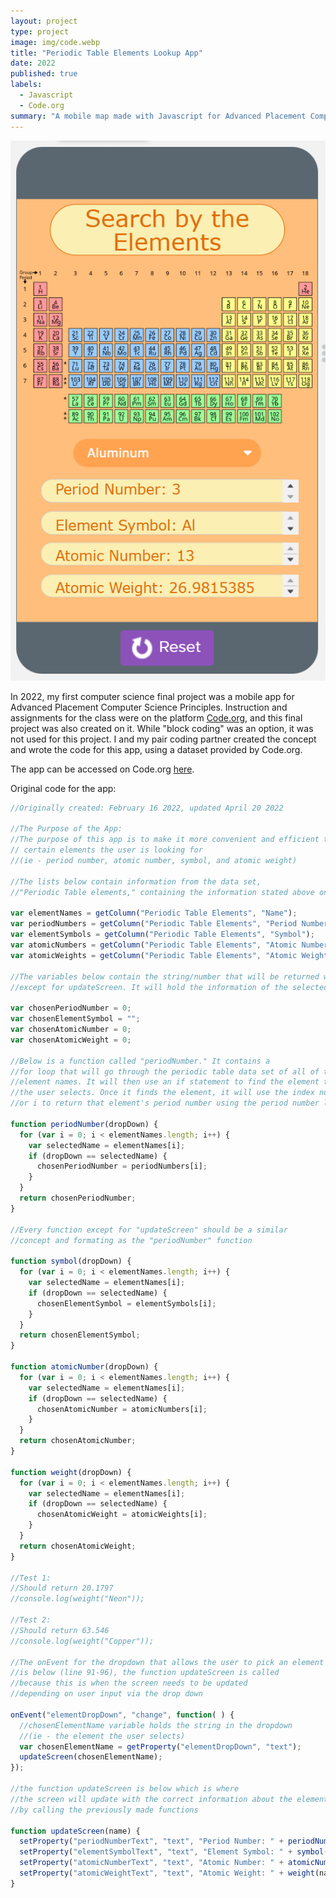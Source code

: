 ```yaml
---
layout: project
type: project
image: img/code.webp
title: "Periodic Table Elements Lookup App"
date: 2022
published: true
labels:
  - Javascript
  - Code.org
summary: "A mobile map made with Javascript for Advanced Placement Computer Science Principles."
---
```


<img class="img-fluid" src="../img/UI.png">

In 2022, my first computer science final project was a mobile app for Advanced Placement Computer Science Principles. Instruction and assignments for the class were on the platform [Code.org](https://code.org/), and this final project was also created on it. While "block coding" was an option, it was not used for this project. I and my pair coding partner created the concept and wrote the code for this app, using a dataset provided by Code.org.

The app can be accessed on Code.org [here](https://studio.code.org/projects/applab/BHQeNHHwuIj5tdBeS1uaiGLy5FaYIGPh-Fsv3e6F5t0).

Original code for the app:
``` Javascript
//Originally created: February 16 2022, updated April 20 2022

//The Purpose of the App:
//The purpose of this app is to make it more convenient and efficient to find information on 
// certain elements the user is looking for
//(ie - period number, atomic number, symbol, and atomic weight)

//The lists below contain information from the data set,
//"Periodic Table elements," containing the information stated above on line 7

var elementNames = getColumn("Periodic Table Elements", "Name");
var periodNumbers = getColumn("Periodic Table Elements", "Period Number");
var elementSymbols = getColumn("Periodic Table Elements", "Symbol");
var atomicNumbers = getColumn("Periodic Table Elements", "Atomic Number");
var atomicWeights = getColumn("Periodic Table Elements", "Atomic Weight");

//The variables below contain the string/number that will be returned within each function 
//except for updateScreen. It will hold the information of the selected element.

var chosenPeriodNumber = 0;
var chosenElementSymbol = "";
var chosenAtomicNumber = 0;
var chosenAtomicWeight = 0;

//Below is a function called "periodNumber." It contains a
//for loop that will go through the periodic table data set of all of the
//element names. It will then use an if statement to find the element that
//the user selects. Once it finds the element, it will use the index number
//or i to return that element's period number using the period number list

function periodNumber(dropDown) {
  for (var i = 0; i < elementNames.length; i++) {
    var selectedName = elementNames[i];
    if (dropDown == selectedName) {
      chosenPeriodNumber = periodNumbers[i];
    }
  }
  return chosenPeriodNumber;
}

//Every function except for "updateScreen" should be a similar
//concept and formating as the "periodNumber" function

function symbol(dropDown) {
  for (var i = 0; i < elementNames.length; i++) {
    var selectedName = elementNames[i];
    if (dropDown == selectedName) {
      chosenElementSymbol = elementSymbols[i];
    }
  }
  return chosenElementSymbol;
}

function atomicNumber(dropDown) {
  for (var i = 0; i < elementNames.length; i++) {
    var selectedName = elementNames[i];
    if (dropDown == selectedName) {
      chosenAtomicNumber = atomicNumbers[i];
    }
  }
  return chosenAtomicNumber;
}

function weight(dropDown) {
  for (var i = 0; i < elementNames.length; i++) {
    var selectedName = elementNames[i];
    if (dropDown == selectedName) {
      chosenAtomicWeight = atomicWeights[i];
    }
  }
  return chosenAtomicWeight;
}

//Test 1:
//Should return 20.1797
//console.log(weight("Neon"));

//Test 2:
//Should return 63.546
//console.log(weight("Copper"));

//The onEvent for the dropdown that allows the user to pick an element 
//is below (line 91-96), the function updateScreen is called 
//because this is when the screen needs to be updated
//depending on user input via the drop down

onEvent("elementDropDown", "change", function( ) {
  //chosenElementName variable holds the string in the dropdown
  //(ie - the element the user selects)
  var chosenElementName = getProperty("elementDropDown", "text");
  updateScreen(chosenElementName);
});

//the function updateScreen is below which is where
//the screen will update with the correct information about the element
//by calling the previously made functions

function updateScreen(name) {
  setProperty("periodNumberText", "text", "Period Number: " + periodNumber(name));
  setProperty("elementSymbolText", "text", "Element Symbol: " + symbol(name));
  setProperty("atomicNumberText", "text", "Atomic Number: " + atomicNumber(name));
  setProperty("atomicWeightText", "text", "Atomic Weight: " + weight(name));
}

```
